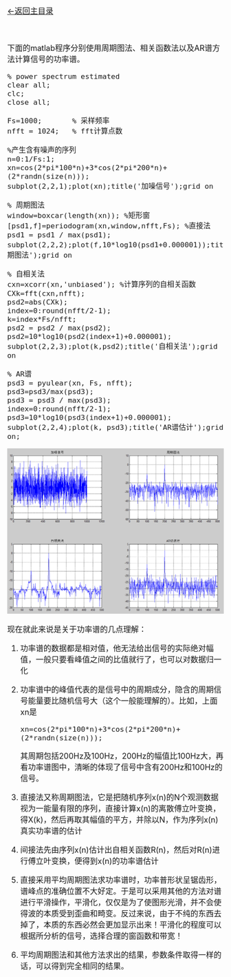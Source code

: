 [<font size=4>←返回主目录<font>](../README.md)
</br></br></br>

下面的matlab程序分别使用周期图法、相关函数法以及AR谱方法计算信号的功率谱。

```
% power spectrum estimated
clear all;
clc;
close all;

Fs=1000;       % 采样频率
nfft = 1024;   % fft计算点数

%产生含有噪声的序列
n=0:1/Fs:1;
xn=cos(2*pi*100*n)+3*cos(2*pi*200*n)+(2*randn(size(n)));
subplot(2,2,1);plot(xn);title('加噪信号');grid on

% 周期图法
window=boxcar(length(xn)); %矩形窗
[psd1,f]=periodogram(xn,window,nfft,Fs); %直接法
psd1 = psd1 / max(psd1);
subplot(2,2,2);plot(f,10*log10(psd1+0.000001));title('周期图法');grid on

% 自相关法
cxn=xcorr(xn,'unbiased'); %计算序列的自相关函数
CXk=fft(cxn,nfft);
psd2=abs(CXk);
index=0:round(nfft/2-1);
k=index*Fs/nfft;
psd2 = psd2 / max(psd2);
psd2=10*log10(psd2(index+1)+0.000001);
subplot(2,2,3);plot(k,psd2);title('自相关法');grid on

% AR谱
psd3 = pyulear(xn, Fs, nfft); 
psd3=psd3/max(psd3);
psd3 = psd3 / max(psd3);
index=0:round(nfft/2-1);
psd3=10*log10(psd3(index+1)+0.000001);
subplot(2,2,4);plot(k, psd3);title('AR谱估计');grid on;
```

![psd]

现在就此来说是关于功率谱的几点理解：

1.	功率谱的数据都是相对值，他无法给出信号的实际绝对幅值，一般只要看峰值之间的比值就行了，也可以对数据归一化

2.	功率谱中的峰值代表的是信号中的周期成分，隐含的周期信号能量要比随机信号大（这个一般能理解的）。比如，上面xn是

	```
	xn=cos(2*pi*100*n)+3*cos(2*pi*200*n)+(2*randn(size(n)));
	```
	其周期包括200Hz及100Hz，200Hz的幅值比100Hz大，再看功率谱图中，清晰的体现了信号中含有200Hz和100Hz的信号。

3.	直接法又称周期图法，它是把随机序列x(n)的N个观测数据视为一能量有限的序列，直接计算x(n)的离散傅立叶变换，得X(k)，然后再取其幅值的平方，并除以N，作为序列x(n)真实功率谱的估计

4.	间接法先由序列x(n)估计出自相关函数R(n)，然后对R(n)进行傅立叶变换，便得到x(n)的功率谱估计

5.	直接采用平均周期图法求功率谱时，功率普形状呈锯齿形，谱峰点的准确位置不大好定。于是可以采用其他的方法对谱进行平滑操作，平滑化，仅仅是为了使图形光滑，并不会使得波的本质受到歪曲和畸变。反过来说，由于不纯的东西去掉了，本质的东西必然会更加显示出来！平滑化的程度可以根据所分析的信号，选择合理的窗函数和带宽！

6.	平均周期图法和其他方法求出的结果，参数条件取得一样的话，可以得到完全相同的结果。

[psd]:../images/功率谱的一点理解/psd.png